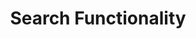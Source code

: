 ---
title: Search Functionality
class: search-functionality

category: "Search:"

headline: Search Functionality

copy: 
  - text: Below are some options on how we could implement search. Please take a look at each option and tell us what you think about the functionality in the discussion section below the option.

discussion_title: "Discussion suggestions:"

discussion_bullet_points:
- Are there additional fields or filters that you would like added?
- Are there fields or filters that are not important to you?
- Is there one option that makes search easier?

tabs_required: yes

tabs: 
  - title: Live Filters
    url_hash: "#!live-filters"
    description: "Key Feature:"
    features:
      - description: This option refreshes search results based on filters you choose.
    disclaimer_text: this demo is for consideration purposes and is not indicative of a final design
    image: /assets/img/filters.png
    image_alt_text: The live filters feature allows users to further refine search results after they are returned without reloading the page.
    below_image_content: What do you think of the Live Filters option?
    disqus_identifier: 35891276
    disqus_url: "http://treasury-dact-jekyll.s3-website-us-east-1.amazonaws.com/dev/concepts/search-functionality/#!live-filters"
  - title: Advanced Search
    url_hash: "#!advanced-search"
    description: "Key Feature:"
    features:
      - description: This option makes all searchable fields available in one form. Select multiple filters, such as Spending Type, Fiscal Year, Agency, Place of Performance and Contractor Type.
    disclaimer_text: this demo is for consideration purposes and is not indicative of a final design
    image: /assets/img/adv_search.png
    image_alt_text: The advanced search feature allows users to create a search query by filling in a form which specifies exactly what data to return.
    below_image_content: What do you think of the Advanced Search option?
    disqus_identifier: 93415672
    disqus_url: "http://treasury-dact-jekyll.s3-website-us-east-1.amazonaws.com/dev/concepts/search-functionality/#!advanced-search"
  - title: Search Builder
    url_hash: "#!search-builder"
    description: "Key Feature:"
    features:
      - description: This option is a simple interface that gives you the opportunity to build your own search using selections from the drop down menu.
    disclaimer_text: this demo is for consideration purposes and is not indicative of a final design
    image: /assets/img/search_builder.png
    image_alt_text: The search builder feature allows the user to construct a search query using dropdown menus to include specific search filters.
    below_image_content: What do you think of the Search Builder option?
    disqus_identifier: 12697438
    disqus_url: "http://treasury-dact-jekyll.s3-website-us-east-1.amazonaws.com/dev/concepts/search-functionality/#!search-builder"
  - title: SQL Search
    url_hash: "#!sql-search"
    description: "Key Feature:"
    features:
      - description: This option is a simple interface that gives you the opportunity to build your own search using selections from the drop down menu.
    disclaimer_text: this demo is for consideration purposes and is not indicative of a final design
    image: /assets/img/sql_search.png
    image_alt_text: The SQL search feature provides a terminal style interface and the ability to search using structured query language (SQL).
    below_image_content: What do you think of the SQL Search option?
    disqus_identifier: 81493267
    disqus_url: "http://treasury-dact-jekyll.s3-website-us-east-1.amazonaws.com/dev/concepts/search-functionality/#!sql-search"

---